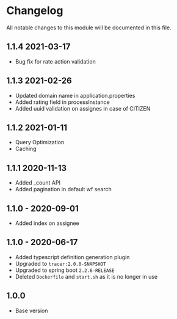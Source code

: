 

# Changelog
All notable changes to this module will be documented in this file.

## 1.1.4 2021-03-17
- Bug fix for rate action validation

## 1.1.3 2021-02-26
- Updated domain name in application.properties
- Added rating field in processInstance
- Added uuid validation on assignes in case of CITIZEN

## 1.1.2 2021-01-11
- Query Optimization
- Caching

## 1.1.1 2020-11-13
- Added _count API
- Added pagination in default wf search

## 1.1.0 - 2020-09-01
- Added index on assignee 

## 1.1.0 - 2020-06-17
- Added typescript definition generation plugin
- Upgraded to `tracer:2.0.0-SNAPSHOT`
- Upgraded to spring boot `2.2.6-RELEASE`
- Deleted `Dockerfile` and `start.sh` as it is no longer in use

## 1.0.0

- Base version
